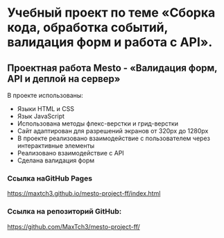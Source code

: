 # Учебный проект по теме «Сборка кода, обработка событий, валидация форм и работа с API».
## Проектная работа Mesto - «Валидация форм, API и деплой на сервер»

В проекте использованы:
* Языки HTML и CSS
* Язык JavaScript
* Использована методы флекс-верстки и грид-верстки
* Сайт адаптирован для разрешений экранов от 320px до 1280px
* В проекте реализовано взаимодействие с пользователем через интерактивные элементы
* Реализовано взаимодействие с API
* Сделана валидация форм

### Ссылка наGitHub Pages
https://maxtch3.github.io/mesto-project-ff/index.html
### Ссылка на репозиторий GitHub:
https://github.com/MaxTch3/mesto-project-ff/
